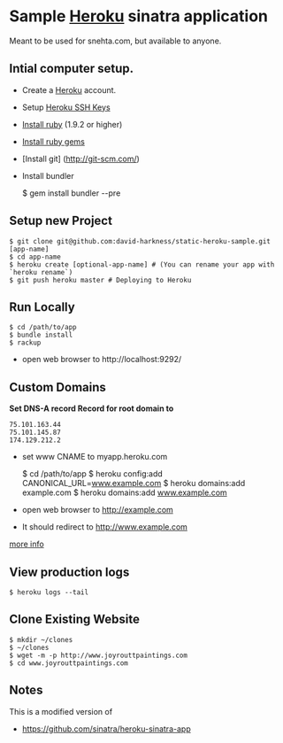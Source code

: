 # Sample [Heroku](http://heroku.com) sinatra application

Meant to be used for snehta.com, but available to anyone.

## Intial computer setup.
* Create a [Heroku](http://heroku.com/signup) account.
* Setup [Heroku SSH Keys](https://devcenter.heroku.com/articles/keys)
* [Install ruby](http://www.ruby-lang.org/en/) (1.9.2 or higher)
* [Install ruby gems](http://rubygems.org/)
* [Install git] (http://git-scm.com/)
* Install bundler

    $ gem install bundler --pre


## Setup new Project
    $ git clone git@github.com:david-harkness/static-heroku-sample.git [app-name]
    $ cd app-name
    $ heroku create [optional-app-name] # (You can rename your app with `heroku rename`)
    $ git push heroku master # Deploying to Heroku
    
## Run Locally
    $ cd /path/to/app
    $ bundle install
    $ rackup
* open web browser to http://localhost:9292/

## Custom Domains
**Set DNS-A record Record for root domain to**

    75.101.163.44
    75.101.145.87
    174.129.212.2
* set www CNAME to myapp.heroku.com

     $ cd /path/to/app
     $ heroku config:add CANONICAL_URL=www.example.com
     $ heroku domains:add example.com
     $ heroku domains:add www.example.com

* open web browser to http://example.com
* It should redirect to http://www.example.com

[more info](https://devcenter.heroku.com/articles/custom-domains)

## View production logs

    $ heroku logs --tail

## Clone Existing Website
    $ mkdir ~/clones
    $ ~/clones
    $ wget -m -p http://www.joyrouttpaintings.com
    $ cd www.joyrouttpaintings.com
## Notes

This is a modified version of
* https://github.com/sinatra/heroku-sinatra-app

